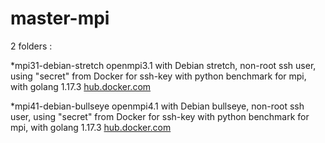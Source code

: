 # master-mpi
2 folders :

*mpi31-debian-stretch
openmpi3.1 with Debian stretch, non-root ssh user, using "secret" from Docker for ssh-key
with python benchmark for mpi, with golang 1.17.3
[hub.docker.com](https://hub.docker.com/r/jmbatto/m2chps-mpi31)

*mpi41-debian-bullseye
openmpi4.1 with Debian bullseye, non-root ssh user, using "secret" from Docker for ssh-key
with python benchmark for mpi, with golang 1.17.3
[hub.docker.com](https://hub.docker.com/r/jmbatto/m2chps-mpi41)
